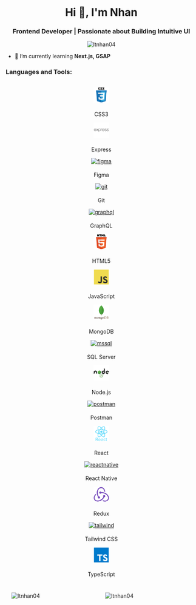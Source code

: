 <h1 align="center">Hi 👋, I'm Nhan</h1>
<h3 align="center">Frontend Developer | Passionate about Building Intuitive UI</h3>

<p align="center"> 
  <img src="https://komarev.com/ghpvc/?username=ltnhan04&label=Profile%20views&color=0e75b6&style=flat" alt="ltnhan04" /> 
</p>

- 🌱 I’m currently learning **Next.js, GSAP**

<h3 align="left">Languages and Tools:</h3>

<p align="center" style="display: flex; justify-content: center; flex-wrap: wrap; gap: 40px;">
  <div style="text-align: center;">
    <a href="https://www.w3schools.com/css/" target="_blank" rel="noreferrer">
      <img src="https://raw.githubusercontent.com/devicons/devicon/master/icons/css3/css3-original-wordmark.svg" alt="css3" width="40" height="40" style="margin-bottom: 5px;" />
    </a>
    <p>CSS3</p>
  </div>
  
  <div style="text-align: center;">
    <a href="https://expressjs.com" target="_blank" rel="noreferrer">
      <img src="https://raw.githubusercontent.com/devicons/devicon/master/icons/express/express-original-wordmark.svg" alt="express" width="40" height="40" style="margin-bottom: 5px;" />
    </a>
    <p>Express</p>
  </div>
  
  <div style="text-align: center;">
    <a href="https://www.figma.com/" target="_blank" rel="noreferrer">
      <img src="https://www.vectorlogo.zone/logos/figma/figma-icon.svg" alt="figma" width="40" height="40" style="margin-bottom: 5px;" />
    </a>
    <p>Figma</p>
  </div>
  
  <div style="text-align: center;">
    <a href="https://git-scm.com/" target="_blank" rel="noreferrer">
      <img src="https://www.vectorlogo.zone/logos/git-scm/git-scm-icon.svg" alt="git" width="40" height="40" style="margin-bottom: 5px;" />
    </a>
    <p>Git</p>
  </div>
  
  <div style="text-align: center;">
    <a href="https://graphql.org" target="_blank" rel="noreferrer">
      <img src="https://www.vectorlogo.zone/logos/graphql/graphql-icon.svg" alt="graphql" width="40" height="40" style="margin-bottom: 5px;" />
    </a>
    <p>GraphQL</p>
  </div>
  
  <div style="text-align: center;">
    <a href="https://www.w3.org/html/" target="_blank" rel="noreferrer">
      <img src="https://raw.githubusercontent.com/devicons/devicon/master/icons/html5/html5-original-wordmark.svg" alt="html5" width="40" height="40" style="margin-bottom: 5px;" />
    </a>
    <p>HTML5</p>
  </div>
  
  <div style="text-align: center;">
    <a href="https://developer.mozilla.org/en-US/docs/Web/JavaScript" target="_blank" rel="noreferrer">
      <img src="https://raw.githubusercontent.com/devicons/devicon/master/icons/javascript/javascript-original.svg" alt="javascript" width="40" height="40" style="margin-bottom: 5px;" />
    </a>
    <p>JavaScript</p>
  </div>
  
  <div style="text-align: center;">
    <a href="https://www.mongodb.com/" target="_blank" rel="noreferrer">
      <img src="https://raw.githubusercontent.com/devicons/devicon/master/icons/mongodb/mongodb-original-wordmark.svg" alt="mongodb" width="40" height="40" style="margin-bottom: 5px;" />
    </a>
    <p>MongoDB</p>
  </div>
  
  <div style="text-align: center;">
    <a href="https://www.microsoft.com/en-us/sql-server" target="_blank" rel="noreferrer">
      <img src="https://www.svgrepo.com/show/303229/microsoft-sql-server-logo.svg" alt="mssql" width="40" height="40" style="margin-bottom: 5px;" />
    </a>
    <p>SQL Server</p>
  </div>
  
  <div style="text-align: center;">
    <a href="https://nodejs.org" target="_blank" rel="noreferrer">
      <img src="https://raw.githubusercontent.com/devicons/devicon/master/icons/nodejs/nodejs-original-wordmark.svg" alt="nodejs" width="40" height="40" style="margin-bottom: 5px;" />
    </a>
    <p>Node.js</p>
  </div>
  
  <div style="text-align: center;">
    <a href="https://postman.com" target="_blank" rel="noreferrer">
      <img src="https://www.vectorlogo.zone/logos/getpostman/getpostman-icon.svg" alt="postman" width="40" height="40" style="margin-bottom: 5px;" />
    </a>
    <p>Postman</p>
  </div>
  
  <div style="text-align: center;">
    <a href="https://reactjs.org/" target="_blank" rel="noreferrer">
      <img src="https://raw.githubusercontent.com/devicons/devicon/master/icons/react/react-original-wordmark.svg" alt="react" width="40" height="40" style="margin-bottom: 5px;" />
    </a>
    <p>React</p>
  </div>
  
  <div style="text-align: center;">
    <a href="https://reactnative.dev/" target="_blank" rel="noreferrer">
      <img src="https://reactnative.dev/img/header_logo.svg" alt="reactnative" width="40" height="40" style="margin-bottom: 5px;" />
    </a>
    <p>React Native</p>
  </div>
  
  <div style="text-align: center;">
    <a href="https://redux.js.org" target="_blank" rel="noreferrer">
      <img src="https://raw.githubusercontent.com/devicons/devicon/master/icons/redux/redux-original.svg" alt="redux" width="40" height="40" style="margin-bottom: 5px;" />
    </a>
    <p>Redux</p>
  </div>
  
  <div style="text-align: center;">
    <a href="https://tailwindcss.com/" target="_blank" rel="noreferrer">
      <img src="https://www.vectorlogo.zone/logos/tailwindcss/tailwindcss-icon.svg" alt="tailwind" width="40" height="40" style="margin-bottom: 5px;" />
    </a>
    <p>Tailwind CSS</p>
  </div>
  
  <div style="text-align: center;">
    <a href="https://www.typescriptlang.org/" target="_blank" rel="noreferrer">
      <img src="https://raw.githubusercontent.com/devicons/devicon/master/icons/typescript/typescript-original.svg" alt="typescript" width="40" height="40" style="margin-bottom: 5px;" />
    </a>
    <p>TypeScript</p>
  </div>
</p>

<div style="display: flex; justify-content: center; align-items: center; margin-top: 40px;">
  <img src="https://github-readme-stats.vercel.app/api/top-langs?username=ltnhan04&show_icons=true&locale=en&layout=compact" alt="ltnhan04" style="width: 45%; margin-right: 20px;" />
  <img src="https://github-readme-stats.vercel.app/api?username=ltnhan04&show_icons=true&locale=en" alt="ltnhan04" style="width: 45%;" />
</div>
